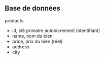 ## Base de données

products

- id, clé primaire autoincrement (identifiant)
- name, nom du bien
- price, prix du bien (réel)
- address
- city